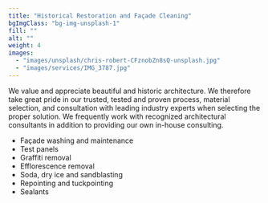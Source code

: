```yaml
---
title: "Historical Restoration and Façade Cleaning"
bgImgClass: "bg-img-unsplash-1"
fill: ""
alt: ""
weight: 4
images:
  - "images/unsplash/chris-robert-CFznobZn8sQ-unsplash.jpg"
  - "images/services/IMG_3787.jpg"
---
```


We value and appreciate beautiful and historic architecture. We therefore take great pride in our trusted, tested and proven process, material selection, and consultation with leading industry experts when selecting the proper solution. We frequently work with recognized architectural consultants in addition to providing our own in-house consulting.

- Façade washing and maintenance
- Test panels
- Graffiti removal
- Efflorescence removal
- Soda, dry ice and sandblasting
- Repointing and tuckpointing
- Sealants
